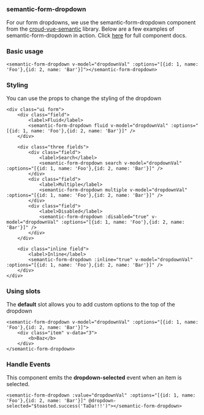 ### semantic-form-dropdown
For our form dropdowns, we use the semantic-form-dropdown component from the [croud-vue-semantic](https://github.com/croudtech/vue-semantic) library. Below are a few examples of semantic-form-dropdown in action. Click [here](http://croudtech.github.io/vue-semantic/#semantic-form-dropdown) for full component docs.

### Basic usage

    <semantic-form-dropdown v-model="dropdownVal" :options="[{id: 1, name: 'Foo'},{id: 2, name: 'Bar'}]"></semantic-form-dropdown>

### Styling
You can use the props to change the styling of the dropdown

    <div class="ui form">
        <div class="field">
            <label>Fluid</label>
            <semantic-form-dropdown fluid v-model="dropdownVal" :options="[{id: 1, name: 'Foo'},{id: 2, name: 'Bar'}]" />
        </div>

        <div class="three fields">
            <div class="field">
                <label>Search</label>
                <semantic-form-dropdown search v-model="dropdownVal" :options="[{id: 1, name: 'Foo'},{id: 2, name: 'Bar'}]" />
            </div>
            <div class="field">
                <label>Multiple</label>
                <semantic-form-dropdown multiple v-model="dropdownVal" :options="[{id: 1, name: 'Foo'},{id: 2, name: 'Bar'}]" />
            </div>
            <div class="field">
                <label>Disabled</label>
                <semantic-form-dropdown :disabled="true" v-model="dropdownVal" :options="[{id: 1, name: 'Foo'},{id: 2, name: 'Bar'}]" />
            </div>
        </div>

        <div class="inline field">
            <label>Inline</label>
            <semantic-form-dropdown :inline="true" v-model="dropdownVal" :options="[{id: 1, name: 'Foo'},{id: 2, name: 'Bar'}]" />
        </div>
    </div>

### Using slots
The **default** slot allows you to add custom options to the top of the dropdown

    <semantic-form-dropdown v-model="dropdownVal" :options="[{id: 1, name: 'Foo'},{id: 2, name: 'Bar'}]">
        <div class="item" v-data="3">
            <b>Baz</b>
        </div>
    </semantic-form-dropdown>

### Handle Events
This component emits the **dropdown-selected** event when an item is selected.

    <semantic-form-dropdown :value="dropdownVal" :options="[{id: 1, name: 'Foo'},{id: 2, name: 'Bar'}]" @dropdown-selected="$toasted.success('TaDa!!!')"></semantic-form-dropdown>
